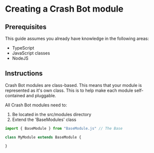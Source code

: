# Creating a Crash Bot module

## Prerequisites
This guide assumes you already have knowledge in the following areas:
- TypeScript
- JavaScript classes
- NodeJS

## Instructions

Crash Bot modules are class-based. This means that your module is represented as it's own class. This is to help make
each module self-contained and pluggable.

All Crash Bot modules need to:

1. Be located in the src/modules directory
2. Extend the 'BaseModules' class

```typescript
import { BaseModule } from "BaseModule.js" // The Base

class MyModule extends BaseModule {
    
}
```
